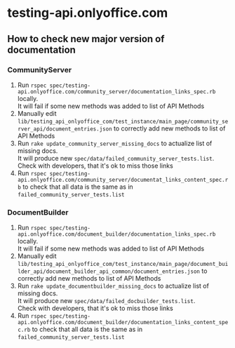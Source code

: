 # testing-api.onlyoffice.com

## How to check new major version of documentation

### CommunityServer

1. Run `rspec spec/testing-api.onlyoffice.com/community_server/documentation_links_spec.rb`
  locally.  
  It will fail if some new methods was added to list of API Methods
2. Manually edit `lib/testing_api_onlyoffice_com/test_instance/main_page/community_server_api/document_entries.json`
  to correctly add new methods to list of API Methods
3. Run `rake update_community_server_missing_docs` to
  actualize list of missing docs.  
  It will produce new `spec/data/failed_community_server_tests.list`.  
  Check with developers, that it's ok to miss those links
4. Run `rspec spec/testing-api.onlyoffice.com/community_server/documentat_links_content_spec.rb`
  to check that all data is the same as in `failed_community_server_tests.list`

### DocumentBuilder

1. Run `rspec spec/testing-api.onlyoffice.com/document_builder/documentation_links_spec.rb`
  locally.  
  It will fail if some new methods was added to list of API Methods
2. Manually edit `lib/testing_api_onlyoffice_com/test_instance/main_page/document_builder_api/document_builder_api_common/document_entries.json`
  to correctly add new methods to list of API Methods
3. Run `rake update_documentbuilder_missing_docs` to
  actualize list of missing docs.  
  It will produce new `spec/data/failed_docbuilder_tests.list`.  
  Check with developers, that it's ok to miss those links
4. Run `rspec spec/testing-api.onlyoffice.com/document_builder/documentation_links_content_spec.rb`
  to check that all data is the same as in `failed_community_server_tests.list`
